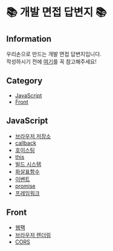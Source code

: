 # 📚 개발 면접 답변지 📚

## Information
우리손으로 만드는 개발 면접 답변지입니다. <br/>
작성하시기 전에 [여기](https://github.com/hae-on/kongdak-kongdak_interview/blob/main/CONTRIBUTING.md)를 꼭 참고해주세요!

## Category
* [JavaScript](##javascript)
* [Front](##Front)


## JavaScript
- [브라우저 저장소](https://github.com/hae-on/kongdak-kongdak_interview/blob/main/JavaScript/%EB%B8%8C%EB%9D%BC%EC%9A%B0%EC%A0%80%EC%A0%80%EC%9E%A5%EC%86%8C.md)
- [callback](https://github.com/hae-on/kongdak-kongdak_interview/blob/main/JavaScript/callback.md)
- [호이스팅](https://github.com/hae-on/kongdak-kongdak_interview/blob/main/JavaScript/%ED%98%B8%EC%9D%B4%EC%8A%A4%ED%8C%85.md)
- [this](https://github.com/hae-on/kongdak-kongdak_interview/blob/main/JavaScript/this.md)
- [빌드 시스템](https://github.com/hae-on/kongdak-kongdak_interview/blob/main/JavaScript/%EB%B9%8C%EB%93%9C%20%EC%8B%9C%EC%8A%A4%ED%85%9C.md)
- [화살표함수](https://github.com/hae-on/kongdak-kongdak_interview/blob/main/JavaScript/%ED%99%94%EC%82%B4%ED%91%9C%ED%95%A8%EC%88%98.md)
- [이벤트](https://github.com/hae-on/kongdak-kongdak_interview/blob/main/JavaScript/%EC%9D%B4%EB%B2%A4%ED%8A%B8.md)
- [promise](https://github.com/hae-on/kongdak-kongdak_interview/blob/main/JavaScript/promise.md)
- [프레임워크](https://github.com/hae-on/kongdak-kongdak_interview/blob/main/JavaScript/%ED%94%84%EB%A0%88%EC%9E%84%EC%9B%8C%ED%81%AC.md)

## Front
- [웹팩](https://github.com/hae-on/kongdak-kongdak_interview/blob/main/Front/%EC%9B%B9%ED%8C%A9.md)
- [브라우저 렌더링](https://github.com/hae-on/kongdak-kongdak_interview/blob/main/Front/%EB%B8%8C%EB%9D%BC%EC%9A%B0%EC%A0%80%20%EB%A0%8C%EB%8D%94%EB%A7%81.md)
- [CORS](https://github.com/hae-on/kongdak-kongdak_interview/blob/main/Front/CORS.md)
